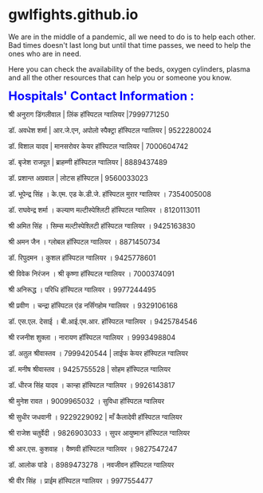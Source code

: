 # gwlfights.github.io

We are in the middle of a pandemic, all we need to do is to help each other. Bad times doesn't last long but until that time passes, we need to help the ones who are in need. 

Here you can check the availability of the beds, oxygen cylinders, plasma and all the other resources that can help you or someone you know.   

<font size ="5" color ="blue"><b>Hospitals' Contact Information : </b></font>


श्री अनुराग डिंगलीवाल | लिंक हॉस्पिटल ग्वालियर |7999771250

डॉ. अवधेश शर्मा | आर.जे.एन, अपोलो स्पैक्ट्रा हॉस्पिटल ग्वालियर | 9522280024

डॉ. विशाल यादव | मानसरोवर केयर हॉस्पिटल ग्वालियर | 7000604742 

डॉ. बृजेश राजपूत | ब्राहम्णी हॉस्पिटल ग्वालियर | 8889437489

डॉ. प्रशान्त अग्रवाल | लोटस हॉस्पिटल | 9560033023

डॉ. भूपेन्द्र सिंह ।  के.एम. एड के.डी.जे. हॉस्पिटल मुरार ग्वालियर । 7354005008

डॉ. राघवेन्द्र शर्मा । कल्याण मल्टीस्पेश्लिटी हॉस्पिटल ग्वालियर । 8120113011

श्री अमित सिंह । सिम्स मल्टीस्पेश्लिटी हॉस्पिटल
ग्वालियर । 9425163830

श्री अमन जैन । ग्लोबल हॉस्पिटल ग्वालियर । 8871450734

डॉ. रिपुदमन । कुशल हॉस्पिटल ग्वालियर । 9425778601

श्री विवेक निरंजन । श्री कृष्णा हॉस्पिटल ग्वालियर । 7000374091

श्री अनिरूद्ध । परिधि हॉस्पिटल ग्वालियर । 9977244495

श्री प्रवीण । चन्द्रा हॉस्पिटल एंड नर्सिंगहोम ग्वालियर । 9329106168

डॉ. एस.एल. देसाई । बी.आई.एम.आर. हॉस्पिटल ग्वालियर । 9425784546

श्री रजनीश शुक्ला । नारायण हॉस्पिटल ग्वालियर । 9993498804

डॉ. अतुल श्रीवास्तव । 7999420544 | लाईफ केयर हॉस्पिटल ग्वालियर

डॉ. मनीष श्रीवास्तव । 9425755528 | सोहम हॉस्पिटल ग्वालियर

डॉ. धीरज सिंह यादव । कान्हा हॉस्पिटल ग्वालियर । 9926143817

श्री मुनेश रावत । 9009965032 । सुविधा हॉस्पिटल ग्वालियर

श्री सुधीर जधवानी । 9229229092 | माँ कैलादेवी हॉस्पिटल ग्वालियर

श्री राजेश चतुर्वेदी । 9826903033 । सुपर आयुष्मान हॉस्पिटल ग्वालियर

श्री आर.एस. कुशवाह । वैष्णवी हॉस्पिटल ग्वालियर । 9827547247

डॉ. आलोक पांडे । 8989473278 । नवजीवन हॉस्पिटल ग्वालियर

श्री वीर सिंह । प्राईम हॉस्पिटल ग्वालियर । 9977554477
